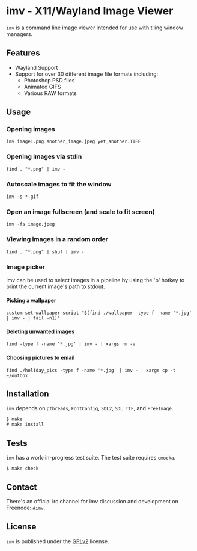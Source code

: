 imv - X11/Wayland Image Viewer
==============================

`imv` is a command line image viewer intended for use with tiling window managers.

Features
--------

* Wayland Support
* Support for over 30 different image file formats including:
  * Photoshop PSD files
  * Animated GIFS
  * Various RAW formats

Usage
-----

### Opening images
    imv image1.png another_image.jpeg yet_another.TIFF

### Opening images via stdin
    find . "*.png" | imv -

### Autoscale images to fit the window
    imv -s *.gif

### Open an image fullscreen (and scale to fit screen)
    imv -fs image.jpeg

### Viewing images in a random order
    find . "*.png" | shuf | imv -

### Image picker
imv can be used to select images in a pipeline by using the 'p' hotkey to print
the current image's path to stdout.

#### Picking a wallpaper
    custom-set-wallpaper-script "$(find ./wallpaper -type f -name '*.jpg' | imv - | tail -n1)"

#### Deleting unwanted images
    find -type f -name '*.jpg' | imv - | xargs rm -v

#### Choosing pictures to email
    find ./holiday_pics -type f -name '*.jpg' | imv - | xargs cp -t ~/outbox

Installation
------------

`imv` depends on `pthreads`, `FontConfig`, `SDL2`, `SDL_TTF`, and `FreeImage`.

    $ make
    # make install

Tests
-----

`imv` has a work-in-progress test suite. The test suite requires `cmocka`.

    $ make check

Contact
-------

There's an official irc channel for imv discussion and development on
Freenode: `#imv`.

License
-------
`imv` is published under the [GPLv2](LICENSE) license.
